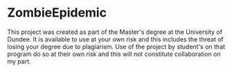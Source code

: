 # ZombieEpidemic
This project was created as part of the Master's degree at the University of Dundee.  It is available to use at your own risk and this includes the threat of losing your degree due to plagiarism. Use of the project by student's on that program do so at their own risk and this will not constitute collaboration on my part.
